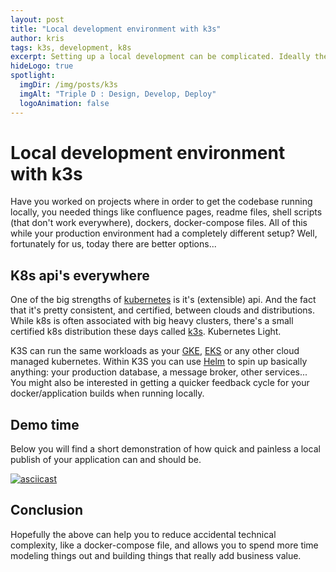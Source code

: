 ```yaml
---
layout: post
title: "Local development environment with k3s"
author: kris
tags: k3s, development, k8s
excerpt: Setting up a local development can be complicated. Ideally they don't differ from your production setup. Luckily, thanks to the kubernetes api, we are starting to see a ubiquitous language for software deployments that works *everywhere*.
hideLogo: true
spotlight:
  imgDir: /img/posts/k3s
  imgAlt: "Triple D : Design, Develop, Deploy"
  logoAnimation: false
---
```

# Local development environment with k3s

Have you worked on projects where in order to get the codebase running locally, you needed things like confluence pages, readme files, shell scripts (that don't work everywhere), dockers, docker-compose files. All of this while your production environment had a completely different setup? Well, fortunately for us, today  there are better options...

## K8s api's everywhere

One of the big strengths of [kubernetes](https://kubernetes.io) is it's (extensible) api. And the fact that it's pretty consistent, and certified, between clouds and distributions. While k8s is often associated with big heavy clusters, there's a small certified k8s distribution these days called [k3s](https://k3s.io). Kubernetes Light. 

K3S can run the same workloads as your [GKE](https://cloud.google.com/kubernetes-engine/), [EKS](https://aws.amazon.com/eks/) or any other cloud managed kubernetes. Within K3S you can use [Helm](https://helm.sh) to spin up basically anything: your production database, a message broker, other services... You might also be interested in getting a quicker feedback cycle for your docker/application builds when running locally.

## Demo time

Below you will find a short demonstration of how quick and painless a local publish of your application can and should be. 

[![asciicast](https://asciinema.org/a/NJCPM7g3tFhrqmOsp1Cx0m4Aj.png)](https://asciinema.org/a/NJCPM7g3tFhrqmOsp1Cx0m4Aj)

## Conclusion
Hopefully the above can help you to reduce accidental technical complexity, like a docker-compose file, and allows you to spend more time modeling things out and building things that really add business value.
